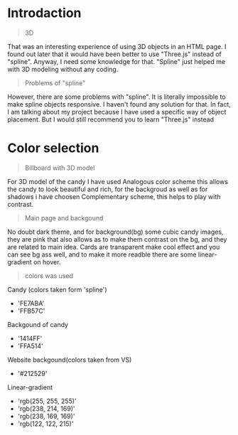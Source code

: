 # Introdaction
> 3D

That was an interesting experience of using 3D objects in an HTML page. I found out later that it would have been better to use "Three.js" instead of "spline". Anyway, I need some knowledge for that. "Spline" just helped me with 3D modeling without any coding.

> Problems of "spline"

However, there are some problems with "spline". It is literally impossible to make spline objects responsive. I haven't found any solution for that. In fact, I am talking about my project because I have used a specific way of object placement. But I would still recommend you to learn "Three.js" instead

# Color selection
> Billboard with 3D model

For 3D model of the candy I have used Analogous color scheme
this allows the candy to look beautiful and rich, for the backgroud 
as well as for shadows i have choosen Complementary scheme, this helps to play with contrast.

> Main page and backgound

No doubt dark theme, and for background(bg) some cubic candy images, they are pink that also allows as to make them contrast on the bg, and they are related to main idea. Cards are transparent make cool effect and you can see bg ass well, and to make it more readble there are some linear-gradient on hover.

> colors was used

Candy (colors taken  form 'spline')
 - 'FE7ABA'
 - 'FFB57C'
   
Backgound of candy
 - '1414FF'
 - 'FFA514'
   
Website backgound(colors taken from VS)
 - '#212529'
   
Linear-gradient
 - 'rgb(255, 255, 255)'
 - 'rgb(238, 214, 169)'
 - 'rgb(238, 169, 169)'
 - 'rgb(122, 122, 215)'
